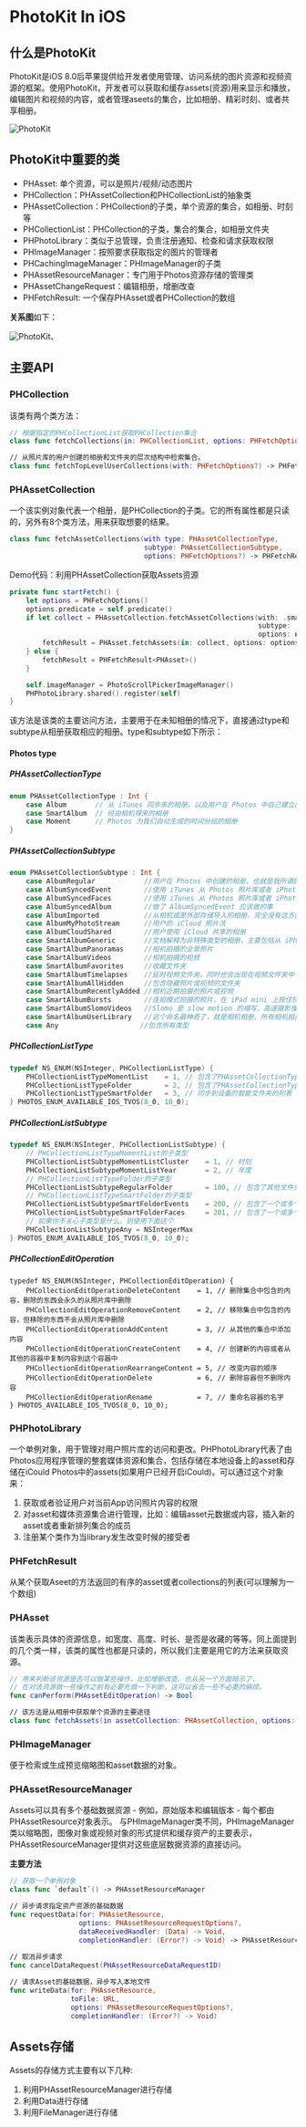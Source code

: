 # PhotoKit In iOS
## 什么是PhotoKit
PhotoKit是iOS 8.0后苹果提供给开发者使用管理、访问系统的图片资源和视频资源的框架。使用PhotoKit，开发者可以获取和缓存assets(资源)用来显示和播放，编辑图片和视频的内容，或者管理aseets的集合，比如相册、精彩时刻、或者共享相册。

![PhotoKit](http://ww3.sinaimg.cn/large/006tNc79gy1g4b8ftu512j30ui0i2aci.jpg)

## PhotoKit中重要的类
+ PHAsset: 单个资源，可以是照片/视频/动态图片
+ PHCollection：PHAssetCollection和PHCollectionList的抽象类
+ PHAssetCollection：PHCollection的子类，单个资源的集合，如相册、时刻等
+ PHCollectionList：PHCollection的子类，集合的集合，如相册文件夹
+ PHPhotoLibrary：类似于总管理，负责注册通知、检查和请求获取权限
+ PHImageManager：按照要求获取指定的图片的管理者
+ PHCachingImageManager：PHImageManager的子类
+ PHAssetResourceManager：专门用于Photos资源存储的管理类
+ PHAssetChangeRequest：编辑相册，增删改查
+ PHFetchResult: 一个保存PHAsset或者PHCollection的数组

**关系图**如下：

![PhotoKit](http://ww3.sinaimg.cn/large/006tNc79gy1g4b8vwzbyfj30ms0iqgo9.jpg)、

## 主要API

### PHCollection
该类有两个类方法：

```swift
// 根据指定的PHCollectionList获取PHCollection集合
class func fetchCollections(in: PHCollectionList, options: PHFetchOptions?) -> PHFetchResult<PHCollection>

// 从照片库的用户创建的相册和文件夹的层次结构中检索集合。
class func fetchTopLevelUserCollections(with: PHFetchOptions?) -> PHFetchResult<PHCollection>
```

### PHAssetCollection
一个该实例对象代表一个相册，是PHCollection的子类。它的所有属性都是只读的，另外有8个类方法，用来获取想要的结果。

```swift
class func fetchAssetCollections(with type: PHAssetCollectionType, 
								 subtype: PHAssetCollectionSubtype, 
								 options: PHFetchOptions?) -> PHFetchResult<PHAssetCollection>
```

Demo代码：利用PHAssetCollection获取Assets资源

```swift
private func startFetch() {
    let options = PHFetchOptions()
    options.predicate = self.predicate()
    if let collect = PHAssetCollection.fetchAssetCollections(with: .smartAlbum,
                                                             subtype: .smartAlbumUserLibrary,
                                                             options: nil).firstObject {
        fetchResult = PHAsset.fetchAssets(in: collect, options: options)
    } else {
        fetchResult = PHFetchResult<PHAsset>()
    }

    self.imageManager = PhotoScrollPickerImageManager()
    PHPhotoLibrary.shared().register(self)
}
```

该方法是该类的主要访问方法，主要用于在未知相册的情况下，直接通过type和subtype从相册获取相应的相册。type和subtype如下所示：

#### Photos type

##### PHAssetCollectionType

```swift
enum PHAssetCollectionType : Int {
    case Album       // 从 iTunes 同步来的相册，以及用户在 Photos 中自己建立的相册
    case SmartAlbum  // 经由相机得来的相册
    case Moment      // Photos 为我们自动生成的时间分组的相册
}
```

##### PHAssetCollectionSubtype

```swift
enum PHAssetCollectionSubtype : Int {
    case AlbumRegular            //用户在 Photos 中创建的相册，也就是我所谓的逻辑相册
    case AlbumSyncedEvent        //使用 iTunes 从 Photos 照片库或者 iPhoto 照片库同步过来的事件。然而，在iTunes 12 以及iOS 9.0 beta4上，选用该类型没法获取同步的事件相册，而必须使用AlbumSyncedAlbum。
    case AlbumSyncedFaces        //使用 iTunes 从 Photos 照片库或者 iPhoto 照片库同步的人物相册。
    case AlbumSyncedAlbum        //做了 AlbumSyncedEvent 应该做的事
    case AlbumImported           //从相机或是外部存储导入的相册，完全没有这方面的使用经验，没法验证。
    case AlbumMyPhotoStream      //用户的 iCloud 照片流
    case AlbumCloudShared        //用户使用 iCloud 共享的相册
    case SmartAlbumGeneric       //文档解释为非特殊类型的相册，主要包括从 iPhoto 同步过来的相册。由于本人的 iPhoto 已被 Photos 替代，无法验证。不过，在我的 iPad mini 上是无法获取的，而下面类型的相册，尽管没有包含照片或视频，但能够获取到。
    case SmartAlbumPanoramas     //相机拍摄的全景照片
    case SmartAlbumVideos        //相机拍摄的视频
    case SmartAlbumFavorites     //收藏文件夹
    case SmartAlbumTimelapses    //延时视频文件夹，同时也会出现在视频文件夹中
    case SmartAlbumAllHidden     //包含隐藏照片或视频的文件夹
    case SmartAlbumRecentlyAdded //相机近期拍摄的照片或视频
    case SmartAlbumBursts        //连拍模式拍摄的照片，在 iPad mini 上按住快门不放就可以了，但是照片依然               没有存放在这个文件夹下，而是在相机相册里。
    case SmartAlbumSlomoVideos   //Slomo 是 slow motion 的缩写，高速摄影慢动作解析，在该模式下，iOS 设备以120帧拍摄。不过我的 iPad mini 不支持，没法验证。
    case SmartAlbumUserLibrary   //这个命名最神奇了，就是相机相册，所有相机拍摄的照片或视频都会出现在该相册中，而且使用其他应用保存的照片也会出现在这里。
    case Any                    //包含所有类型
```

##### PHCollectionListType

```objective-c
typedef NS_ENUM(NSInteger, PHCollectionListType) {
    PHCollectionListTypeMomentList    = 1, // 包含了PHAssetCollectionTypeMoment类型的资源集合的列表
    PHCollectionListTypeFolder        = 2, // 包含了PHAssetCollectionTypeAlbum类型或PHAssetCollectionTypeSmartAlbum类型的资源集合的列表
    PHCollectionListTypeSmartFolder   = 3, // 同步到设备的智能文件夹的列表
} PHOTOS_ENUM_AVAILABLE_IOS_TVOS(8_0, 10_0);
```

##### PHCollectionListSubtype

```objective-c
typedef NS_ENUM(NSInteger, PHCollectionListSubtype) {
    // PHCollectionListTypeMomentList的子类型
    PHCollectionListSubtypeMomentListCluster    = 1, // 时刻
    PHCollectionListSubtypeMomentListYear       = 2, // 年度
    // PHCollectionListTypeFolder的子类型
    PHCollectionListSubtypeRegularFolder        = 100, // 包含了其他文件夹或者相簿的文件夹
    // PHCollectionListTypeSmartFolder的子类型
    PHCollectionListSubtypeSmartFolderEvents    = 200, // 包含了一个或多个从iPhone同步的事件的智能文件夹
    PHCollectionListSubtypeSmartFolderFaces     = 201, // 包含了一个或多个从iPhone同步的面孔（人物）的智能文件夹
    // 如果你不关心子类型是什么，则使用下面这个
    PHCollectionListSubtypeAny = NSIntegerMax
} PHOTOS_ENUM_AVAILABLE_IOS_TVOS(8_0, 10_0);
```

##### PHCollectionEditOperation

```objc
typedef NS_ENUM(NSInteger, PHCollectionEditOperation) {
    PHCollectionEditOperationDeleteContent    = 1, // 删除集合中包含的内容，删除的东西会永久的从照片库中删除
    PHCollectionEditOperationRemoveContent    = 2, // 移除集合中包含的内容，但移除的东西不会从照片库中删除
    PHCollectionEditOperationAddContent       = 3, // 从其他的集合中添加内容
    PHCollectionEditOperationCreateContent    = 4, // 创建新的内容或者从其他的容器中复制内容到这个容器中
    PHCollectionEditOperationRearrangeContent = 5, // 改变内容的顺序
    PHCollectionEditOperationDelete           = 6, // 删除容器但不删除内容
    PHCollectionEditOperationRename           = 7, // 重命名容器的名字
} PHOTOS_AVAILABLE_IOS_TVOS(8_0, 10_0);
```

### PHPhotoLibrary
一个单例对象，用于管理对用户照片库的访问和更改。PHPhotoLibrary代表了由Photos应用程序管理的整套媒体资源和集合，包括存储在本地设备上的asset和存储在iCould Photos中的assets(如果用户已经开启iCould)。可以通过这个对象来：
1. 获取或者验证用户对当前App访问照片内容的权限
2. 对asset和媒体资源集合进行管理，比如：编辑asset元数据或内容，插入新的asset或者重新排列集合的成员
3. 注册某个类作为当library发生改变时候的接受者

### PHFetchResult
从某个获取Aseet的方法返回的有序的asset或者collections的列表(可以理解为一个数组)

### PHAsset
该类表示具体的资源信息，如宽度、高度、时长、是否是收藏的等等。同上面提到的几个类一样，该类的属性也都是只读的，所以我们主要是用它的方法来获取资源。

```swift
// 用来判断该资源是否可以做某些操作，比如增删改查。也从另一个方面暗示了，
// 在对该资源做一些操作之前有必要先做一下判断，这可以省去一些不必要的麻烦。
func canPerform(PHAssetEditOperation) -> Bool

// 该方法是从相册中获取单个资源的主要途径
class func fetchAssets(in assetCollection: PHAssetCollection, options: PHFetchOptions?) -> PHFetchResult<PHAsset>
```

### PHImageManager
便于检索或生成预览缩略图和asset数据的对象。

### PHAssetResourceManager
Assets可以具有多个基础数据资源 - 例如，原始版本和编辑版本 - 每个都由PHAssetResource对象表示。 与PHImageManager类不同，PHImageManager类以缩略图，图像对象或视频对象的形式提供和缓存资产的主要表示，PHAssetResourceManager提供对这些底层数据资源的直接访问。

**主要方法**

```swift
// 获取一个单例对象
class func `default`() -> PHAssetResourceManager

// 异步请求指定资产资源的基础数据
func requestData(for: PHAssetResource, 
				 options: PHAssetResourceRequestOptions?, 
				 dataReceivedHandler: (Data) -> Void, 
				 completionHandler: (Error?) -> Void) -> PHAssetResourceDataRequestID
				 
// 取消异步请求
func cancelDataRequest(PHAssetResourceDataRequestID)

// 请求Asset的基础数据，异步写入本地文件
func writeData(for: PHAssetResource, 
			   toFile: URL, 
			   options: PHAssetResourceRequestOptions?, 
			   completionHandler: (Error?) -> Void)
```

## Assets存储
Assets的存储方式主要有以下几种:

1. 利用PHAssetResourceManager进行存储
2. 利用Data进行存储
3. 利用FileManager进行存储